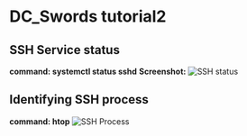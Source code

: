 # DC_Swords tutorial2
## SSH Service status

**command: systemctl status sshd**
**Screenshot:**
![SSH status](ssh_process.png)

## Identifying SSH process
**command: htop**
![SSH Process](ssh_process.png) 
